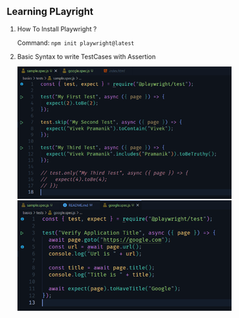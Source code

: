 ## Learning PLayright

1. How To Install Playwright ?

    Command: <code>npm init playwright@latest</code>


2. Basic Syntax to write TestCases with Assertion

    ![alt text](snaps/image.png)
    <br/>
    ![alt text](snaps/image-1.png)